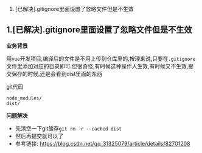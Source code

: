 1. [已解决].gitignore里面设置了忽略文件但是不生效

## 1.[已解决].gitignore里面设置了忽略文件但是不生效
**业务背景**

用`vue`开发项目,编译后的文件是不用上传到仓库里的,按理来说,只要在`.gitignore`文件里添加对应的目录即可.但很奇怪,有时候这种操作人生效,有时候又不生效,提交保存的时候,还是会看到dist里面的东西

git代码
```
node_modules/
dist/
```
**问题解决**
- 先清空一下git缓存`git rm -r --cached dist`
- 然后再提交就可以了
- 参考链接: https://blog.csdn.net/qq_31325079/article/details/82701208